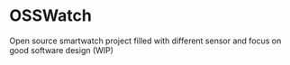 # OSSWatch
Open source smartwatch project filled with different sensor and focus on good software design (WIP)
